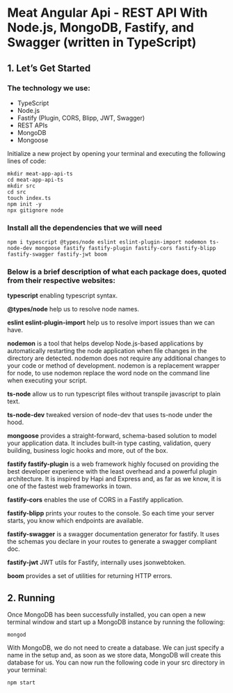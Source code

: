 # Meat Angular Api - REST API With Node.js, MongoDB, Fastify, and Swagger (written in TypeScript)

## 1. Let’s Get Started

### The technology we use:

- TypeScript
- Node.js
- Fastify (Plugin, CORS, Blipp, JWT, Swagger)
- REST APIs
- MongoDB
- Mongoose

Initialize a new project by opening your terminal and executing the following lines of code:

```
mkdir meat-app-api-ts
cd meat-app-api-ts
mkdir src
cd src
touch index.ts
npm init -y
npx gitignore node
```

### Install all the dependencies that we will need

`npm i typescript @types/node eslint eslint-plugin-import nodemon ts-node-dev mongoose fastify fastify-plugin fastify-cors fastify-blipp fastify-swagger fastify-jwt boom`

### Below is a brief description of what each package does, quoted from their respective websites:

**typescript** enabling typescript syntax.

**@types/node** help us to resolve node names.

**eslint eslint-plugin-import** help us to resolve import issues than we can have.

**nodemon** is a tool that helps develop Node.js-based applications by automatically restarting the node application when file changes in the directory are detected. nodemon does not require any additional changes to your code or method of development. nodemon is a replacement wrapper for node, to use nodemon replace the word node on the command line when executing your script.

**ts-node** allow us to run typescript files without transpile javascript to plain text.

**ts-node-dev** tweaked version of node-dev that uses ts-node under the hood.

**mongoose** provides a straight-forward, schema-based solution to model your application data. It includes built-in type casting, validation, query building, business logic hooks and more, out of the box.

**fastify fastify-plugin** is a web framework highly focused on providing the best developer experience with the least overhead and a powerful plugin architecture. It is inspired by Hapi and Express and, as far as we know, it is one of the fastest web frameworks in town.

**fastify-cors** enables the use of CORS in a Fastify application.

**fastify-blipp** prints your routes to the console. So each time your server starts, you know which endpoints are available.

**fastify-swagger** is a swagger documentation generator for fastify. It uses the schemas you declare in your routes to generate a swagger compliant doc.

**fastify-jwt** JWT utils for Fastify, internally uses jsonwebtoken.

**boom** provides a set of utilities for returning HTTP errors.

## 2. Running

Once MongoDB has been successfully installed, you can open a new terminal window and start up a MongoDB instance by running the following:

`mongod`

With MongoDB, we do not need to create a database. We can just specify a name in the setup and, as soon as we store data, MongoDB will create this database for us. You can now run the following code in your src directory in your terminal:

`npm start`